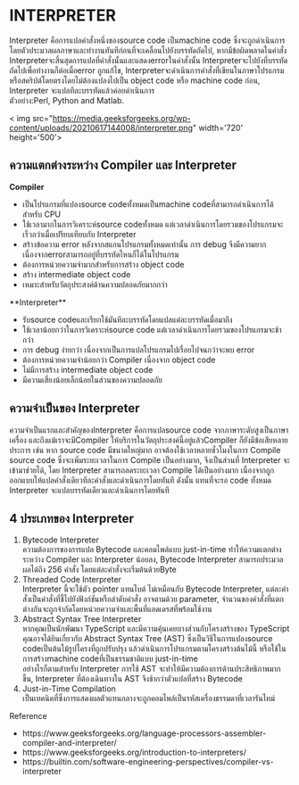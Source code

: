 # INTERPRETER

Interpreter คือการแปลคำสั่งหนึ่งของsource code เป็นmachine code ซึ่งจะถูกดำเนินการโดยตัวประมวลผลภาษาและทำงานทันทีก่อนที่จะเคลื่อนไปยังบรรทัดถัดไป, 
หากมีข้อผิดพลาดในคำสั่ง Interpreterจะสิ้นสุดการแปลที่คำสั่งนั้นและแสดงerrorในคำสั่งนั้น Interpreterจะไปยังที่บรรทัดถัดไปเพื่อทำงานก็ต่อเมื่อerror ถูกแก้ไข, 
Interpreterจะดำเนินการคำสั่งที่เขียนในภาษาโปรแกรมหรือสคริปต์โดยตรงโดยไม่ต้องแปลงไปเป็น object code หรือ machine code ก่อน, Interpreter จะแปลทีละบรรทัดแล้วค่อยดำเนินการ<br>
ตัวอย่าง:Perl, Python and Matlab.

< img src="https://media.geeksforgeeks.org/wp-content/uploads/20210617144008/interpreter.png"  width='720' height='500'>

## ความแตกต่างระหว่าง Compiler และ Interpreter

**Compiler**
<ul>
<li>เป็นโปรแกรมที่แปลงsource codeทั้งหมดเป็นmachine codeที่สามารถดำเนินการได้สำหรับ CPU</li>
<li>ใช้เวลามากในการวิเคราะห์source codeทั้งหมด แต่เวลาดำเนินการโดยรวมของโปรแกรมจะเร็วกว่าเมื่อเปรียบเทียบกับ Interpreter</li>
<li>สร้างข้อความ error หลังจากสแกนโปรแกรมทั้งหมดเท่านั้น การ debug จึงมีความยากเนื่องจากerrorสามารถอยู่ที่บรรทัดไหนก็ได้ในโปรแกรม</li>
<li>ต้องการหน่วยความจำมากสำหรับการสร้าง object code</li>
<li>สร้าง intermediate object code</li>
<li>เหมาะสำหรับวัตถุประสงค์ด้านความปลอดภัยมากกว่า</li>
</ul>
**Interpreter**
<ul>
<li>รับsource codeและเรียกใช้มันทีละบรรทัดโดยแปลแต่ละบรรทัดเมื่อมาถึง</li>
<li>ใช้เวลาน้อยกว่าในการวิเคราะห์source code แต่เวลาดำเนินการโดยรวมของโปรแกรมจะช้ากว่า</li>
<li>การ debug ง่ายกว่า เนื่องจากเป็นการแปลโปรแกรมไปเรื่อยไปจนกว่าจะพบ error</li>
<li>ต้องการหน่วยความจำน้อยกว่า Compiler เนื่องจาก object code</li>
<li>ไม่มีการสร้าง intermediate object code</li>
<li>มีความเสี่ยงน้อยเล็กน้อยในส่วนของความปลอดภัย</li>
</ul>

## ความจำเป็นของ Interpreter

ความจำเป็นแรกและสำคัญของInterpreter คือการแปลsource code จากภาษาระดับสูงเป็นภาษาเครื่อง และถึงแม้เราจะมีCompiler ให้บริการในวัตถุประสงค์นี้อยู่แล้วCompiler 
ก็ยังมีข้อเสียหลายประการ เช่น หาก source code มีขนาดใหญ่มาก อาจต้องใช้เวลาหลายชั่วโมงในการ Compile source code ซึ่งจะเพิ่มระยะเวลาในการ Compile เป็นอย่างมาก, 
จึงเป็นส่วนที่ Interpreter จะเข้ามาช่วยได้, โดย Interpreter สามารถลดระยะเวลา Compile ได้เป็นอย่างมาก เนื่องจากถูกออกแบบให้แปลคำสั่งเดียวทีละคำสั่งและดำเนินการโดยทันที 
ดังนั้น แทนที่จะรอ code ทั้งหมด Interpreter จะแปลบรรทัดเดียวและดำเนินการโดยทันที

## 4 ประเภทของ Interpreter 

<ol>
<li>Bytecode Interpreter<br>
ความต้องการของการแปล Bytecode และคอมไพล์แบบ just-in-time ทำให้ความแตกต่างระหว่าง Compiler และ Interpreter 
น้อยลง, Bytecode Interpreter สามารถประมวลผลได้ถึง 256 คำสั่ง โดยแต่ละคำสั่งจะเริ่มต้นด้วยByte
</li>

<li>Threaded Code Interpreter<br>
Interpreter นี้จะใช้ตัว pointer แทนไบต์ ไม่เหมือนกับ Bytecode Interpreter, แต่ละคำสั่งเป็นคำสั่งที่ชี้ไปยังฟังก์ชันหรือลำดับคำสั่ง อาจตามด้วย parameter,
จำนวนของคำสั่งที่แตกต่างกันจะถูกจำกัดโดยหน่วยความจำและพื้นที่แอดเดรสที่พร้อมใช้งาน
</li>

<li>Abstract Syntax Tree Interpreter<br>
หากคุณเป็นนักพัฒนา TypeScript และมีความคุ้นเคยบางส่วนกับโครงสร้างของ TypeScript คุณอาจได้ยินเกี่ยวกับ Abstract Syntax Tree (AST) 
ซึ่งเป็นวิธีในการแปลงsource codeเป็นต้นไม้รูปโครงที่ถูกปรับปรุง แล้วดำเนินการโปรแกรมตามโครงสร้างต้นไม้นี้ หรือใช้ในการสร้างmachine codeที่เป็นธรรมชาติแบบ just-in-time<br>
อย่างไรก็ตามสำหรับ Interpreter การใช้ AST จะทำให้มีความต้องการด้านประสิทธิภาพมากขึ้น, Interpreter ที่ต้องเดินทางใน AST จึงช้ากว่าตัวแปลที่สร้าง Bytecode
</li>

<li>Just-in-Time Compilation<br>
เป็นเทคนิคที่ซึ่งการแสดงผลตัวแทนกลางจะถูกคอมไพล์เป็นรหัสเครื่องธรรมดาที่เวลารันไทม์
</li>
</ol>

Reference
<ul>
<li>https://www.geeksforgeeks.org/language-processors-assembler-compiler-and-interpreter/</li>
<li>https://www.geeksforgeeks.org/introduction-to-interpreters/</li>
<li>https://builtin.com/software-engineering-perspectives/compiler-vs-interpreter</li>
</ul>
